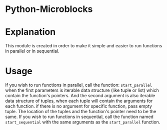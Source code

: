 # Python-Microblocks

# Explanation
This module is created in order to make it simple
and easier to run functions in parallel or in sequential.

# Usage
If you wish to run functions in parallel, call the function:
`start_parallel` when the first parameters is 
iterable data structure (like tuple or list) 
which contain the function's pointers.
And the second argument is also iterable data structure
of tuples, when each tuple will contain the arguments
for each function. if there is no argument for specific function,
pass empty tuple. The location of the tuples and the function's pointer
need to be the same.
If you wish to run functions in sequential, call the function
named `start_sequential` with the same arguments as the 
`start_parallel` function. 
